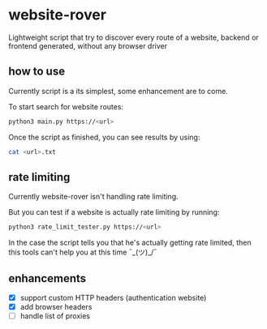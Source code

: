 # website-rover
Lightweight script that try to discover every route of a website, backend or frontend generated, without any browser driver

## how to use
Currently script is a its simplest, some enhancement are to come.

To start search for website routes:
```bash
python3 main.py https://<url>
```

Once the script as finished, you can see results by using:
```bash
cat <url>.txt
```

## rate limiting
Currently website-rover isn't handling rate limiting.

But you can test if a website is actually rate limiting by running:
```bash
python3 rate_limit_tester.py https://<url>
```

In the case the script tells you that he's actually getting rate limited, then this tools can't help you at this time ¯\_(ツ)_/¯

## enhancements

- [x] support custom HTTP headers (authentication website)
- [x] add browser headers
- [ ] handle list of proxies
